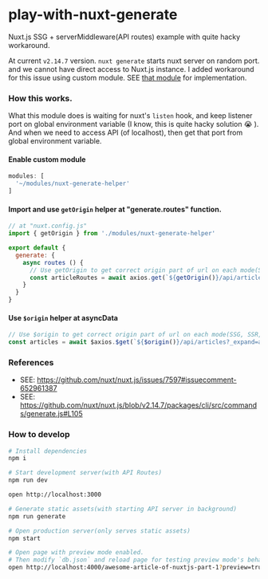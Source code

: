 # play-with-nuxt-generate

Nuxt.js SSG + serverMiddleware(API routes) example with quite hacky workaround.

At current `v2.14.7` version. `nuxt generate` starts nuxt server on random port. and we cannot have direct access to Nuxt.js instance.
I added workaround for this issue using custom module. SEE [that module](./modules/nuxt-generate-helper/index.js) for implementation.

### How this works.

What this module does is waiting for nuxt's `listen` hook, and keep listener port on global environment variable (I know, this is quite hacky solution :sob: ).
And when we need to access API (of localhost), then get that port from global environment variable.

#### Enable custom module

```jsx
modules: [
  '~/modules/nuxt-generate-helper'
]
```

#### Import and use `getOrigin` helper at "generate.routes" function.

```jsx
// at "nuxt.config.js"
import { getOrigin } from './modules/nuxt-generate-helper'

export default {  
  generate: {
    async routes () {
      // Use getOrigin to get correct origin part of url on each mode(SSG, SSR, CSR).
      const articleRoutes = await axios.get(`${getOrigin()}/api/articles`)
    }
  }
}
```

#### Use `$origin` helper at asyncData

```jsx
// Use $origin to get correct origin part of url on each mode(SSG, SSR, CSR).
const articles = await $axios.$get(`${$origin()}/api/articles?_expand=author`)
```

### References

- SEE: https://github.com/nuxt/nuxt.js/issues/7597#issuecomment-652961387
- SEE: https://github.com/nuxt/nuxt.js/blob/v2.14.7/packages/cli/src/commands/generate.js#L105

### How to develop

```bash
# Install dependencies
npm i

# Start development server(with API Routes)
npm run dev

open http://localhost:3000

# Generate static assets(with starting API server in background)
npm run generate

# Open production server(only serves static assets)
npm start

# Open page with preview mode enabled.
# Then modify `db.json` and reload page for testing preview mode's behavior.
open http://localhost:4000/awesome-article-of-nuxtjs-part-1?preview=true
```
